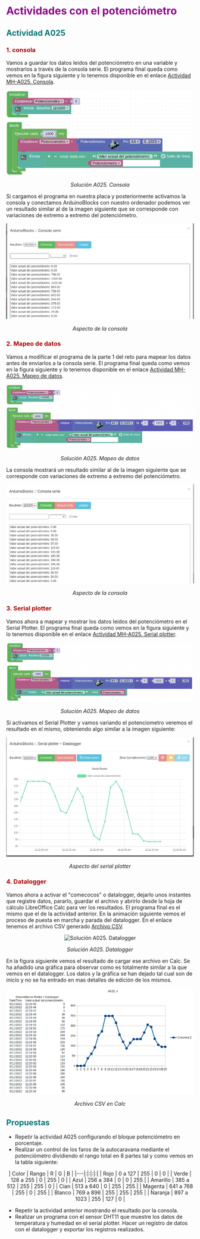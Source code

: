 # <FONT COLOR=#8B008B>Actividades con el potenciómetro</font>

## <FONT COLOR=#007575>**Actividad A025**</font>

### <FONT COLOR=#AA0000>1. consola</font>
Vamos a guardar los datos leídos del potenciómetro en una variable y mostrarlos a través de la consola serie. El programa final queda como vemos en la figura siguiente y lo tenemos disponible en el enlace [Actividad MH-A025. Consola](../programas/MH-A025_1.abp).

<center>

![Solución A025. Consola](../img/actividades/A025_1.png)

*Solución A025. Consola*

</center>

Si cargamos el programa en nuestra placa y posteriormente activamos la consola y conectamos ArduinoBlocks con nuestro ordenador podemos ver un resultado similar al de la imagen siguiente que se corresponde con variaciones de extremo a extremo del potenciómetro.

<center>

![Aspecto de la consola](../img/actividades/A025_1C.png)

*Aspecto de la consola*

</center>

### <FONT COLOR=#AA0000>2. Mapeo de datos</font>
Vamos a modificar el programa de la parte 1 del reto para mapear los datos antes de enviarlos a la consola serie. El programa final queda como vemos en la figura siguiente y lo tenemos disponible en el enlace [Actividad MH-A025. Mapeo de datos](../programas/MH-A025_2.abp).

<center>

![Solución A025. Mapeo de datos](../img/actividades/A025_2.png)

*Solución A025. Mapeo de datos*

</center>

La consola mostrará un resultado similar al de la imagen siguiente que se corresponde con variaciones de extremo a extremo del potenciómetro.

<center>

![Aspecto de la consola](../img/actividades/A025_2C.png)

*Aspecto de la consola*

</center>

### <FONT COLOR=#AA0000>3. Serial plotter</font>
Vamos ahora a mapear y mostrar los datos leídos del potenciómetro en el Serial Plotter. El programa final queda como vemos en la figura siguiente y lo tenemos disponible en el enlace [Actividad MH-A025. Serial plotter](../programas/MH-A025_3.abp).

<center>

![Solución A025. Serial plotter](../img/actividades/A025_3.png)

*Solución A025. Mapeo de datos*

</center>

Si activamos el Serial Plotter y vamos variando el potenciometro veremos el resultado en el mismo, obteniendo algo similar a la imagen siguiente:

<center>

![Aspecto del serial plotter](../img/actividades/A025_3SP.png)

*Aspecto del serial plotter*

</center>

### <FONT COLOR=#AA0000>4. Datalogger</font>
Vamos ahora a activar el "comecocos" o datalogger, dejarlo unos instantes que registre datos, pararlo, guardar el archivo y abrirlo desde la hoja de cálculo LibreOffice Calc para ver los resultados. El programa final es el mismo que el de la actividad anterior. En la animación siguiente vemos el proceso de puesta en marcha y parada del datalogger. En el enlace tenemos el archivo CSV generado [Archivo CSV](../programas/A025_4.csv).

<center>

![Solución A025. Datalogger](../img/actividades/A025_4D.gif)

*Solución A025. Datalogger*

</center>

En la figura siguiente vemos el resultado de cargar ese archivo en Calc. Se ha añadido una gráfica para observar como es totalmente similar a la que vemos en el datalogger. Los datos y la gráfica se han dejado tal cual son de inicio y no se ha entrado en mas detalles de edición de los mismos.

<center>

![Archivo CSV en Calc](../img/actividades/A025_4CSV.png)

*Archivo CSV en Calc*

</center>

## <FONT COLOR=#007575>Propuestas</font>

* Repetir la actividad A025 configurando el bloque potenciómetro en porcentaje.
* Realizar un control de los faros de la autocaravana mediante el potenciómetro dividiendo el rango total en 8 partes tal y como vemos en la tabla siguiente:

<center>

| Color | Rango | R | G | B |
|---|:|:|:|:|
| Rojo | 0 a 127 | 255 | 0 | 0 |
| Verde | 128 a 255 | 0 | 255 | 0 |
| Azul | 256 a 384 | 0 | 0 | 255 |
| Amarillo | 385 a 512 | 255 | 255 | 0 |
| Cian | 513 a 640 | 0 | 255 | 255 |
| Magenta | 641 a 768 | 255 | 0 | 255 |
| Blanco | 769 a 896 | 255 | 255 | 255 |
| Naranja | 897 a 1023 | 255 | 127 | 0 |

</center>

* Repetir la actividad anterior mostrando el resultado por la consola.
* Realizar un programa con el sensor DHT11 que muestre los datos de temperatura y humedad en el serial plotter. Hacer un registro de datos con el datalogger y exportar los registros realizados.
